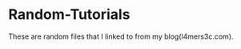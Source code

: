 Random-Tutorials
================
These are random files that I linked to from my blog(l4mers3c.com). 
